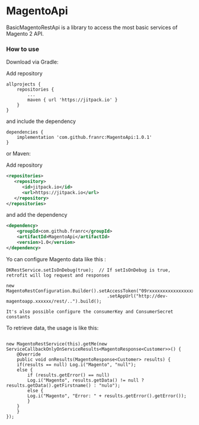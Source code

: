 # MagentoApi

BasicMagentoRestApi is a library to access the most basic services of Magento 2 API. 

### How to use

Download via Gradle:

  Add repository

```
allprojects {
    repositories {
        ...
        maven { url 'https://jitpack.io' }
    }
}
```

and include the dependency

```
dependencies {
    implementation 'com.github.franrc:MagentoApi:1.0.1'
}
```

or Maven:

  Add repository 
  
```xml
<repositories>
   <repository>
      <id>jitpack.io</id>
      <url>https://jitpack.io</url>
   </repository>
</repositories>
```

and add the dependency

```xml
<dependency>
    <groupId>com.github.franrc</groupId>
    <artifactId>MagentoApi</artifactId>
    <version>1.0</version>
</dependency>
```

Yo can configure Magento data like this : 

```
DKRestService.setIsOnDebug(true);  // If setIsOnDebug is true, retrofit will log request and responses
        
new MagentoRestConfiguration.Builder().setAccessToken("09rxxxxxxxxxxxxxxxxx")
                                      .setAppUrl("http://dev-magentoapp.xxxxxx/rest/..").build();

It's also possible configure the consumerKey and ConsumerSecret constants

```

To retrieve data, the usage is like this: 

```

new MagentoRestService(this).getMe(new ServiceCallbackOnlyOnServiceResults<MagentoResponse<Customer>>() {
    @Override
    public void onResults(MagentoResponse<Customer> results) {
	if(results == null) Log.i("Magento", "null");
	else {
	    if (results.getError() == null)
		Log.i("Magento", results.getData() != null ? results.getData().getFirstname() : "nulo");
	    else {
		Log.i("Magento", "Error: " + results.getError().getError());
	    }
	}
    }
});
 ```

